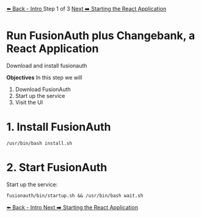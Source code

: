 <!-- NAVIGATION -->
<div id="navigation-top" class="navigation-top">
 <a href='command:katapod.loadPage?[{"step":"intro"}]'
   class="btn btn-dark navigation-bottom-left">⬅️ Back - Intro
 </a>
<span class="step-count"> Step 1 of 3</span>
 <a href='command:katapod.loadPage?[{"step":"step2-astra"}]' 
    class="btn btn-dark navigation-top-right">Next ➡️ Starting the React Application
  </a>
</div>

<!-- CONTENT -->

# Run FusionAuth plus Changebank, a React Application<br></span>

<div class="step-title">Download and install fusionauth</div>

**Objectives**
In this step we will

1. Download FusionAuth
2. Start up the service
3. Visit the UI

# 1. Install FusionAuth

```
/usr/bin/bash install.sh
```

# 2. Start FusionAuth

Start up the service:

```
fusionauth/bin/startup.sh && /usr/bin/bash wait.sh
```

<!-- NAVIGATION -->
<div id="navigation-bottom" class="navigation-bottom">
 <a href='command:katapod.loadPage?[{"step":"intro"}]'
   class="btn btn-dark navigation-bottom-left">⬅️ Back - Intro
 </a>
 <a href='command:katapod.loadPage?[{"step":"step2-astra"}]'
    class="btn btn-dark navigation-bottom-right">Next ➡️ Starting the React Application
  </a>
</div>
